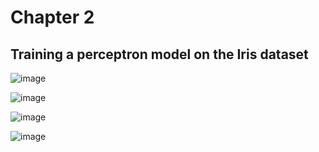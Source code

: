 
# Chapter 2

## Training a perceptron model on the Iris dataset

![image](https://user-images.githubusercontent.com/25968721/73462076-363f1980-4349-11ea-8534-5c58e135a5ec.png)

![image](https://user-images.githubusercontent.com/25968721/73462119-43f49f00-4349-11ea-9ec6-0af06ab0a225.png)

![image](https://user-images.githubusercontent.com/25968721/73462155-52db5180-4349-11ea-9f65-7600ebbfe4d9.png)

![image](https://user-images.githubusercontent.com/25968721/73462189-61c20400-4349-11ea-9379-484c4d64ebb9.png)
